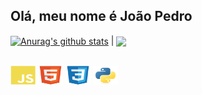 ## Olá, meu nome é João Pedro

<a href="https://github.com/anuraghazra/github-readme-stats"><img align="center" src="https://github-readme-stats.vercel.app/api?username=JoaoPolar&show_icons=true&include_all_commits=true&theme=buefy&hide_border=true" alt="Anurag's github stats" /></a>   |   <a href="https://github.com/anuraghazra/github-readme-stats"><img align="center" src="https://github-readme-stats.vercel.app/api/top-langs/?username=JoaoPolar&layout=compact&theme=buefy&hide_border=true" /></a>


<div style="display: inline_block"><br>
  <img align="center" alt="Rafa-Js" height="30" width="40" src="https://raw.githubusercontent.com/devicons/devicon/master/icons/javascript/javascript-plain.svg">
  <img align="center" alt="Rafa-HTML" height="30" width="40" src="https://raw.githubusercontent.com/devicons/devicon/master/icons/html5/html5-original.svg">
  <img align="center" alt="Rafa-CSS" height="30" width="40" src="https://raw.githubusercontent.com/devicons/devicon/master/icons/css3/css3-original.svg">
  <img align="center" alt="Rafa-Python" height="30" width="40" src="https://raw.githubusercontent.com/devicons/devicon/master/icons/python/python-original.svg">
</div>

